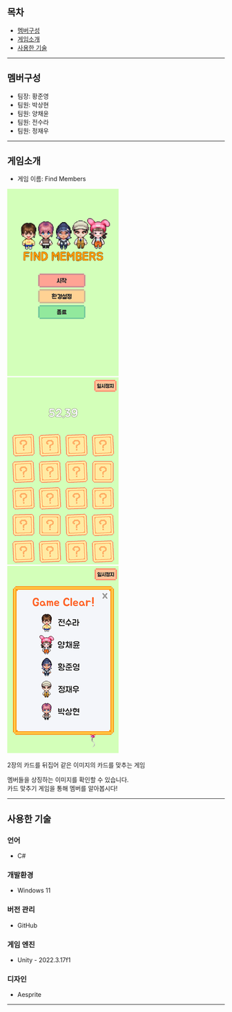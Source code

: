 ## 목차
+ [멤버구성](https://github.com/sooroora/FindMembers?tab=readme-ov-file#%EB%A9%A4%EB%B2%84%EA%B5%AC%EC%84%B1)
+ [게임소개](https://github.com/sooroora/FindMembers?tab=readme-ov-file#%EA%B2%8C%EC%9E%84%EC%86%8C%EA%B0%9C)
+ [사용한 기술](https://github.com/sooroora/FindMembers?tab=readme-ov-file#%EC%82%AC%EC%9A%A9%ED%95%9C-%EA%B8%B0%EC%88%A0)
  
---

## 멤버구성
+ 팀장: 황준영
+ 팀원: 박상현
+ 팀원: 양채윤
+ 팀원: 전수라
+ 팀원: 정재우

----

## 게임소개
+ 게임 이름: Find Members

![시작화면](https://github.com/sooroora/FindMembers/blob/main/ReadMeSources/StartScene.png?raw=true)
![게임화면](https://github.com/sooroora/FindMembers/blob/main/ReadMeSources/MainScene.png?raw=true)
![클리어화면](https://github.com/sooroora/FindMembers/blob/main/ReadMeSources/Clear.png?raw=true)

2장의 카드를 뒤집어 같은 이미지의 카드를 맞추는 게임

멤버들을 상징하는 이미지를 확인할 수 있습니다. <br>
카드 맞추기 게임을 통해 멤버를 알아봅시다!

---

## 사용한 기술
### 언어
+ C#

### 개발환경
+ Windows 11

### 버전 관리
+ GitHub

### 게임 엔진
+ Unity - 2022.3.17f1

### 디자인
+ Aesprite
  
---
